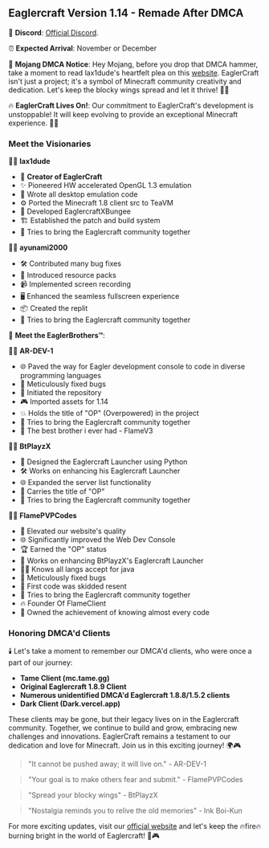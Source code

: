 **Eaglercraft Version 1.14** - Remade After DMCA
-
💬 **Discord**: [Official Discord](https://discord.gg/Vf8gx85t).          

⏰ **Expected Arrival**: November or December


🚨 **Mojang DMCA Notice**: Hey Mojang, before you drop that DMCA hammer, take a moment to read lax1dude's heartfelt plea on this [website](https://github.com/lax1dude/eaglercraftx-1.8). EaglerCraft isn't just a project; it's a symbol of Minecraft community creativity and dedication. Let's keep the blocky wings spread and let it thrive! 🦅🧱

🔥 **EaglerCraft Lives On!**: Our commitment to EaglerCraft's development is unstoppable! It will keep evolving to provide an exceptional Minecraft experience. 💪🌟

### Meet the Visionaries

👨‍💻 **lax1dude**
- 🌟 **Creator of EaglerCraft**
- ✨ Pioneered HW accelerated OpenGL 1.3 emulation
- 💼 Wrote all desktop emulation code
- ⚙️ Ported the Minecraft 1.8 client src to TeaVM
- 🔧 Developed EaglercraftXBungee
- 🏗️ Established the patch and build system
- 🤼 Tries to bring the Eaglercraft community together

👩‍💻 **ayunami2000**
- 🛠️ Contributed many bug fixes
- 🎨 Introduced resource packs
- 📹 Implemented screen recording
- 🖥️ Enhanced the seamless fullscreen experience
- 📦 Created the replit
- 🤼 Tries to bring the Eaglercraft community together

👬 **Meet the EaglerBrothers™**:

👨‍💻 **AR-DEV-1**
- 🌐 Paved the way for Eagler development console to code in diverse programming languages
- 🐛 Meticulously fixed bugs
- 📁 Initiated the repository
- 🎮 Imported assets for 1.14
- 💥 Holds the title of "OP" (Overpowered) in the project
- 🤼 Tries to bring the Eaglercraft community together
- 🚀 The best brother i ever had - FlameV3

👨‍💻 **BtPlayzX**
- 🚀 Designed the Eaglercraft Launcher using Python
- 🛠️ Works on enhancing his Eaglercraft Launcher
- 🌐 Expanded the server list functionality
- 👑 Carries the title of "OP"
- 🤼 Tries to bring the Eaglercraft community together

👨‍💻 **FlamePVPCodes**
- 🌟 Elevated our website's quality
- 🌐 Significantly improved the Web Dev Console
- 🏆 Earned the "OP" status
- 🚀 Works on enhancing BtPlayzX's Eaglercraft Launcher
- 🧑‍💻 Knows all langs accept for java
- 🐛 Meticulously fixed bugs
- 💪 First code was skidded resent 
- 🤼 Tries to bring the Eaglercraft community together
- 🔥 Founder Of FlameClient
- 🥇 Owned the achievement of knowing almost every code

### Honoring DMCA'd Clients

🕯️ Let's take a moment to remember our DMCA'd clients, who were once a part of our journey:

- **Tame Client (mc.tame.gg)**
- **Original Eaglercraft 1.8.9 Client**
- **Numerous unidentified DMCA'd Eaglercraft 1.8.8/1.5.2 clients**
- **Dark Client (Dark.vercel.app)**

These clients may be gone, but their legacy lives on in the Eaglercraft community. Together, we continue to build and grow, embracing new challenges and innovations. EaglerCraft remains a testament to our dedication and love for Minecraft. Join us in this exciting journey! 🌍🎮

> "It cannot be pushed away; it will live on." - AR-DEV-1

> "Your goal is to make others fear and submit." - FlamePVPCodes

> "Spread your blocky wings" - BtPlayzX

> "Nostalgia reminds you to relive the old memories" - Ink Boi-Kun


For more exciting updates, visit our [official website](https://eaglerdevs.github.io/) and let's keep the 🔥fire🔥 burning bright in the world of Eaglercraft! 🌟🎮
